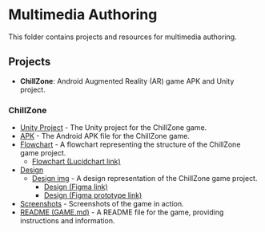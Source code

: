 # Multimedia Authoring

This folder contains projects and resources for multimedia authoring.

## Projects

- **ChillZone**: Android Augmented Reality (AR) game APK and Unity project.

### ChillZone

- [Unity Project](AR%20Game%20(Unity%203d).zip) - The Unity project for the ChillZone game.
- [APK](ChillZone.apk) - The Android APK file for the ChillZone game.
- [Flowchart](Flowcharts/AR%20Game%20Flowchart%20(transparent).png) - A flowchart representing the structure of the ChillZone game project.
    - [Flowchart (Lucidchart link)](https://lucid.app/lucidchart/791643f3-9002-4f6f-8b10-0f274edabedf/edit?invitationId=inv_bba4c641-7596-4b80-8da9-aa9257628884)
- [Design](Design%20Plan)
    - [Design img](Design%20Plan/ChillZone%20Figma.png) - A design representation of the ChillZone game project.
        - [Design (Figma link)](https://www.figma.com/design/hiGHLkjQqEAPBKTNBJ8Suk/ChillZone?node-id=0-1&t=KllyNhyrM2fc1vGo-1)
        - [Design (Figma prototype link)](https://www.figma.com/proto/hiGHLkjQqEAPBKTNBJ8Suk/ChillZone?node-id=0-1&t=KllyNhyrM2fc1vGo-1)
- [Screenshots](Screenshots) - Screenshots of the game in action.
- [README (GAME.md)](GAME.md) - A README file for the game, providing instructions and information.
